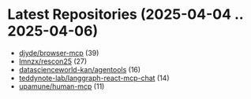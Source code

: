 # Latest Repositories (2025-04-04 .. 2025-04-06)

- [djyde/browser-mcp](https://github.com/djyde/browser-mcp) (39)
- [lmnzx/rescon25](https://github.com/lmnzx/rescon25) (27)
- [datascienceworld-kan/agentools](https://github.com/datascienceworld-kan/agentools) (16)
- [teddynote-lab/langgraph-react-mcp-chat](https://github.com/teddynote-lab/langgraph-react-mcp-chat) (14)
- [upamune/human-mcp](https://github.com/upamune/human-mcp) (11)
